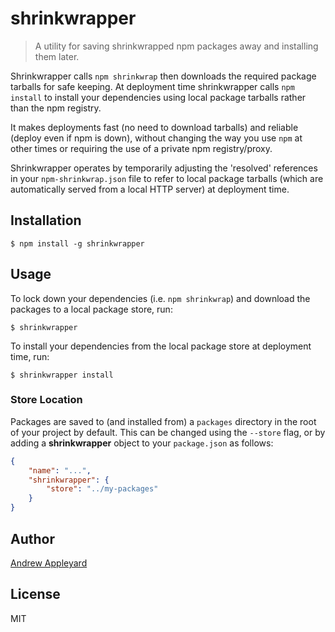 # shrinkwrapper

> A utility for saving shrinkwrapped npm packages away and installing them
> later.

Shrinkwrapper calls `npm shrinkwrap` then downloads the required package
tarballs for safe keeping.  At deployment time shrinkwrapper calls `npm
install` to install your dependencies using local package tarballs rather than
the npm registry.

It makes deployments fast (no need to download tarballs) and reliable (deploy
even if npm is down), without changing the way you use `npm` at other times or
requiring the use of a private npm registry/proxy.

Shrinkwrapper operates by temporarily adjusting the 'resolved' references in
your `npm-shrinkwrap.json` file to refer to local package tarballs (which are
automatically served from a local HTTP server) at deployment time.

## Installation

```
$ npm install -g shrinkwrapper
```

## Usage

To lock down your dependencies (i.e. `npm shrinkwrap`) and download the
packages to a local package store, run:

```
$ shrinkwrapper
```

To install your dependencies from the local package store at deployment time,
run:

```
$ shrinkwrapper install
```

### Store Location

Packages are saved to (and installed from) a `packages` directory in the root of
your project by default.  This can be changed using the `--store` flag, or by
adding a __shrinkwrapper__ object to your `package.json` as follows:

```json
{
    "name": "...",
    "shrinkwrapper": {
        "store": "../my-packages"
    }
}
```

## Author

[Andrew Appleyard](https://github.com/unfoldr)

## License

MIT